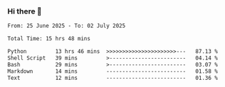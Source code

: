 ### Hi there 👋

<!--
**ututono/ututono** is a ✨ _special_ ✨ repository because its `README.md` (this file) appears on your GitHub profile.

Here are some ideas to get you started:

- 🔭 I’m currently working on ...
- 🌱 I’m currently learning ...
- 👯 I’m looking to collaborate on ...
- 🤔 I’m looking for help with ...
- 💬 Ask me about ...
- 📫 How to reach me: ...
- 😄 Pronouns: ...
- ⚡ Fun fact: ...
-->



<!--START_SECTION:waka-->

```txt
From: 25 June 2025 - To: 02 July 2025

Total Time: 15 hrs 48 mins

Python         13 hrs 46 mins  >>>>>>>>>>>>>>>>>>>>>>---   87.13 %
Shell Script   39 mins         >------------------------   04.14 %
Bash           29 mins         >------------------------   03.07 %
Markdown       14 mins         -------------------------   01.58 %
Text           12 mins         -------------------------   01.36 %
```

<!--END_SECTION:waka-->
